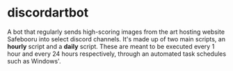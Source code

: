 # discordartbot
 A bot that regularly sends high-scoring images from the art hosting website Safebooru into select discord channels.
 It's made up of two main scripts, an **hourly** script and a **daily** script.
 These are meant to be executed every 1 hour and every 24 hours respectively, through an automated task schedules such as Windows'.
